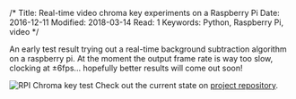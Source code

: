 /*
Title: Real-time video chroma key experiments on a Raspberry Pi
Date: 2016-12-11
Modified: 2018-03-14
Read: 1
Keywords: Python, Raspberry Pi, video
*/

An early test result trying out a real-time background subtraction algorithm on a raspberry pi. 
At the moment the output frame rate is way too slow, clocking at ±6fps... 
hopefully better results will come out soon!

<img src="/storage/content/blog/2016/12/media/rpi-chroma-key-test.jpg" alt="RPI Chroma key test">  
Check out the current state on 
<a href="https://github.com/pecuchet/subtracted-reality-py" target="_blank" rel="noopener">project repository</a>.
